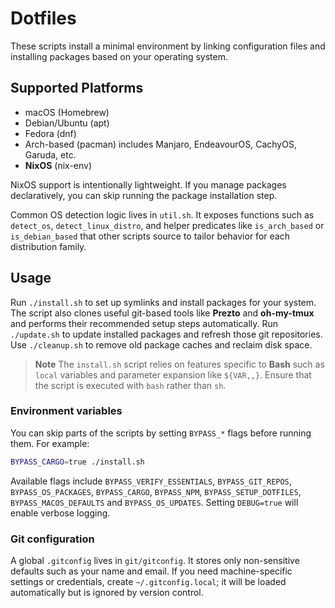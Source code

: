 # Dotfiles

These scripts install a minimal environment by linking configuration files and installing packages based on your operating system.

## Supported Platforms

- macOS (Homebrew)
- Debian/Ubuntu (apt)
- Fedora (dnf)
- Arch-based (pacman)  includes Manjaro, EndeavourOS, CachyOS, Garuda, etc.
- **NixOS** (nix-env)

NixOS support is intentionally lightweight. If you manage packages declaratively, you can skip running the package installation step.

Common OS detection logic lives in `util.sh`. It exposes functions such as
`detect_os`, `detect_linux_distro`, and helper predicates like
`is_arch_based` or `is_debian_based` that other scripts source to tailor
behavior for each distribution family.

## Usage

Run `./install.sh` to set up symlinks and install packages for your system. The
script also clones useful git-based tools like **Prezto** and **oh-my-tmux** and
performs their recommended setup steps automatically. Run `./update.sh` to
update installed packages and refresh those git repositories. Use `./cleanup.sh`
to remove old package caches and reclaim disk space.

> **Note**
> The `install.sh` script relies on features specific to **Bash** such as
> `local` variables and parameter expansion like `${VAR,,}`. Ensure that the
> script is executed with `bash` rather than `sh`.

### Environment variables

You can skip parts of the scripts by setting `BYPASS_*` flags before running
them. For example:

```sh
BYPASS_CARGO=true ./install.sh
```

Available flags include `BYPASS_VERIFY_ESSENTIALS`, `BYPASS_GIT_REPOS`,
`BYPASS_OS_PACKAGES`, `BYPASS_CARGO`, `BYPASS_NPM`, `BYPASS_SETUP_DOTFILES`,
`BYPASS_MACOS_DEFAULTS` and `BYPASS_OS_UPDATES`. Setting `DEBUG=true` will
enable verbose logging.

### Git configuration

A global `.gitconfig` lives in `git/gitconfig`. It stores only non-sensitive
defaults such as your name and email. If you need machine-specific settings or
credentials, create `~/.gitconfig.local`; it will be loaded automatically but is
ignored by version control.

